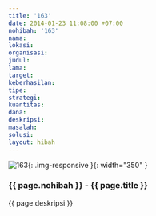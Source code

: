```yaml
---
title: '163'
date: 2014-01-23 11:08:00 +07:00
nohibah: '163'
nama: 
lokasi: 
organisasi: 
judul: 
lama: 
target: 
keberhasilan: 
tipe: 
strategi: 
kuantitas: 
dana: 
deskripsi: 
masalah: 
solusi: 
layout: hibah
---
```


![163](/static/img/hibahcms/163.png){: .img-responsive }{: width="350" }

### {{ page.nohibah }} - {{ page.title }}

{{ page.deskripsi }}
